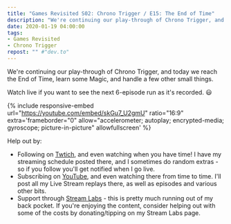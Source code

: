 ```yaml
---
title: "Games Revisited S02: Chrono Trigger / E15: The End of Time"
description: "We're continuing our play-through of Chrono Trigger, and today we reach the End of Time, learn some Magic, and handle a few other small things."
date: 2020-01-19 04:00:00
tags:
- Games Revisited
- Chrono Trigger
repost: "" #"dev.to"
---
```


We're continuing our play-through of Chrono Trigger, and today we reach the End of Time, learn some Magic, and handle a few other small things.

Watch live if you want to see the next 6-episode run as it's recorded. :smiley:
<!--more-->

{% include responsive-embed url="https://youtube.com/embed/skGu7_U2gmU" ratio="16:9" extra='frameborder="0" allow="accelerometer; autoplay; encrypted-media; gyroscope; picture-in-picture" allowfullscreen' %}

Help out by:
 * Following on [Twtich](https://twitch.tv/AnonJr_Live), and even watching when you have time! I have my streaming schedule posted there, and I sometimes do random extras - so if you follow you'll get notified when I go live.
 * Subscribing on [YouTube](http://www.youtube.com/channel/UCXafqhKHbkSUIrq0LAuu0tw), and even watching there from time to time. I'll post all my Live Stream replays there, as well as episodes and various other bits.
 * Support through [Stream Labs](https://streamlabs.com/anonjr_live) - this is pretty much running out of my back pocket. If you're enjoying the content, consider helping out with some of the costs by donating/tipping on my Stream Labs page.